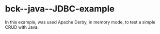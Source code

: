 # bck--java--JDBC-example
In this example, was used Apache Derby, in memory mode, to test a simple CRUD with Java.
